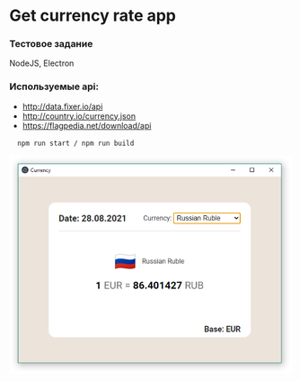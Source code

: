 # Get currency rate app

### Тестовое задание
NodeJS, Electron

### Используемые api:
* http://data.fixer.io/api
* http://country.io/currency.json
* https://flagpedia.net/download/api

```
  npm run start / npm run build
```  

![currency-rate](/public/screenClip.png?s=300)
